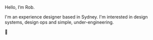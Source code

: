 Hello, I’m Rob.

I'm an experience designer based in Sydney. I'm interested in design systems, design ops and simple, under-engineering.
</br>

👊
<!---
robpdesign/robpdesign is a ✨ special ✨ repository because its `README.md` (this file) appears on your GitHub profile.
You can click the Preview link to take a look at your changes.
--->
